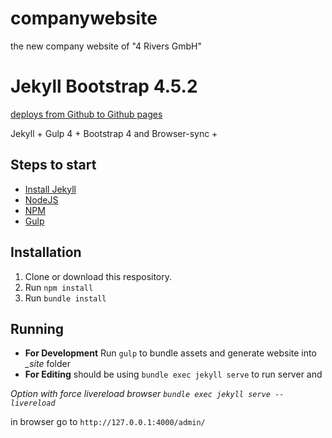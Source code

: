 # companywebsite
the new company website of "4 Rivers GmbH"


# Jekyll Bootstrap 4.5.2

[deploys from Github to Github pages]()

Jekyll + Gulp 4 + Bootstrap 4
and Browser-sync + 

## Steps to start
- [Install Jekyll](https://jekyllrb.com/docs/installation/)
- [NodeJS](https://nodejs.org/en/download/)
- [NPM](https://www.npmjs.com/get-npm)
- [Gulp](https://gulpjs.com/docs/en/getting-started/quick-start/)

## Installation
1. Clone or download this respository.
2. Run `npm install`
3. Run `bundle install`

## Running
* **For Development** Run `gulp` to bundle assets and generate website into *_site* folder
* **For Editing** should be using `bundle exec jekyll serve` to run server and 

*Option with force livereload browser `bundle exec jekyll serve --livereload`*

in browser go to `http://127.0.0.1:4000/admin/`
